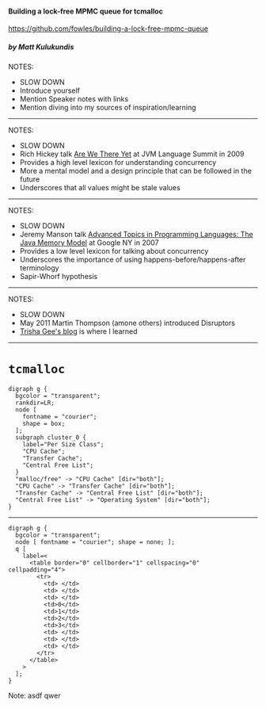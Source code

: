 <!-- .slide: data-background="./rusty-lock.jpg" -->
<!-- .slide: class="boxed" -->
#### Building a lock-free MPMC queue for tcmalloc
https://github.com/fowles/building-a-lock-free-mpmc-queue
<!-- .element: style="font-size: 1.1rem;" -->
##### by Matt Kulukundis

NOTES:

- SLOW DOWN
- Introduce yourself
- Mention Speaker notes with links
- Mention diving into my sources of inspiration/learning


-----

<!-- .slide: data-background-color="black" -->
<!-- .slide: data-background="./epoch-time-model-rich-hickey.jpg" -->
<!-- .slide: data-background-size="contain" -->

NOTES:

- SLOW DOWN
- Rich Hickey talk [Are We There Yet](https://www.infoq.com/presentations/Are-We-There-Yet-Rich-Hickey/) at JVM Language Summit in 2009
- Provides a high level lexicon for understanding concurrency
- More a mental model and a design principle that can be followed in the future
- Underscores that all values might be stale values


-----

<!-- .slide: data-background-color="black" -->
<!-- .slide: data-background="./java-memory-model-jeremy-manson.png" -->
<!-- .slide: data-background-size="contain" -->

NOTES:

- SLOW DOWN
- Jeremy Manson talk [Advanced Topics in Programming Languages: The Java Memory Model](https://www.youtube.com/watch?v=1FX4zco0ziY) at Google NY in 2007
- Provides a low level lexicon for talking about concurrency
- Underscores the importance of using happens-before/happens-after terminology
- Sapir-Whorf hypothesis

-----

<!-- .slide: data-background="./disruptor-trisha-gee.png" -->
<!-- .slide: data-background-size="contain" -->

NOTES:

- SLOW DOWN
- May 2011 Martin Thompson (amone others) introduced Disruptors
- [Trisha Gee's blog](https://trishagee.github.io/post/disruptor_20__all_change_please/) is where I learned

-----

# `tcmalloc`

```language-plantuml
digraph g {
  bgcolor = "transparent";
  rankdir=LR;
  node [
    fontname = "courier";
    shape = box;
  ];
  subgraph cluster_0 {
    label="Per Size Class";
    "CPU Cache";
    "Transfer Cache";
    "Central Free List";
  }
  "malloc/free" -> "CPU Cache" [dir="both"];
  "CPU Cache" -> "Transfer Cache" [dir="both"];
  "Transfer Cache" -> "Central Free List" [dir="both"];
  "Central Free List" -> "Operating System" [dir="both"];
}
```

-----

```language-plantuml
digraph g {
  bgcolor = "transparent";
  node [ fontname = "courier"; shape = none; ];
  q [
    label=<
      <table border="0" cellborder="1" cellspacing="0" cellpadding="4">
        <tr>
          <td> </td>
          <td> </td>
          <td> </td>
          <td>0</td>
          <td>1</td>
          <td>2</td>
          <td>3</td>
          <td> </td>
          <td> </td>
          <td> </td>
        </tr>
      </table>
    >
  ];
}
```

Note:
asdf qwer
